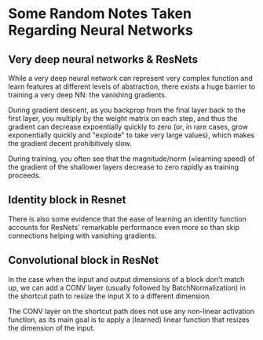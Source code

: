 # Some Random Notes Taken Regarding Neural Networks

## Very deep neural networks & ResNets
While a very deep neural network can represent very complex function and learn features at different levels of abstraction,
there exists a huge barrier to training a very deep NN: the vanishing gradients. 

During gradient descent, as you backprop from the final layer back to the first layer, you multiply by the weight matrix on
each step, and thus the gradient can decrease expoentially quickly to zero (or, in rare cases, grow exponentially quickly      and "explode" to take very large values), which makes the gradient decent prohibitively slow.

During training, you often see that the magnitude/norm (≈learning speed) of the gradient of the shallower layers decrease 
to zero rapidly as training proceeds.

## Identity block in Resnet
There is also some evidence that the ease of learning an identity function accounts for ResNets' remarkable performance 
even more so than skip connections helping with vanishing gradients.

## Convolutional block in ResNet
In the case when the input and output dimensions of a block don't match up, we can add a CONV layer (usually followed by
BatchNormalization) in the shortcut path to resize the input X to a different dimension.

The CONV layer on the shortcut path does not use any non-linear activation function, as its main goal is to apply a (learned)
linear function that resizes the dimension of the input.
   
   
